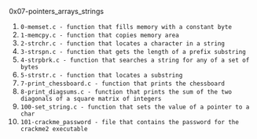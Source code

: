 0x07-pointers_arrays_strings

1. `0-memset.c - function that fills memory with a constant byte` 
2. `1-memcpy.c - function that copies memory area` 
3. `2-strchr.c - function that locates a character in a string` 
4. `3-strspn.c - function that gets the length of a prefix substring`
5. `4-strpbrk.c - function that searches a string for any of a set of bytes`
6. `5-strstr.c - function that locates a substring` 
7. `7-print_chessboard.c - function that prints the chessboard` 
8. `8-print_diagsums.c - function that prints the sum of the two diagonals of a square matrix of integers` 
9. `100-set_string.c - function that sets the value of a pointer to a char`
10. `101-crackme_password - file that contains the password for the crackme2 executable` 

